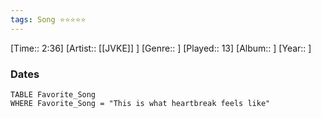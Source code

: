 ```yaml
---
tags: Song ⭐⭐⭐⭐⭐ 
---
```

[Time:: 2:36]
[Artist:: [[JVKE]] ]
[Genre:: ]
[Played:: 13]
[Album:: ]
[Year:: ]
### Dates
````dataview
TABLE Favorite_Song
WHERE Favorite_Song = "This is what heartbreak feels like"
````